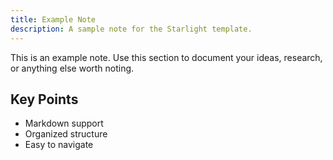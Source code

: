 ```yaml
---
title: Example Note
description: A sample note for the Starlight template.
---
```


This is an example note. Use this section to document your ideas, research, or anything else worth noting.

## Key Points

- Markdown support
- Organized structure
- Easy to navigate
